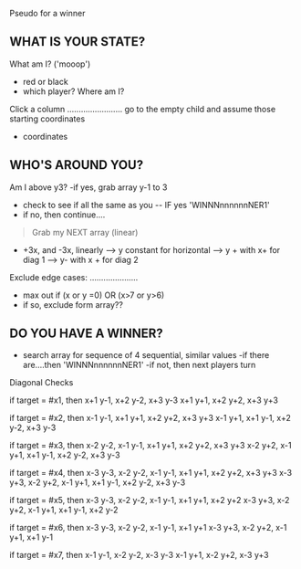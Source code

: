 Pseudo for a winner

WHAT IS YOUR STATE?
-----------------------
What am I? ('mooop')
- red or black
- which player?
Where am I?

Click a column
........................
go to the empty child and assume those starting coordinates
- coordinates


WHO'S AROUND YOU?
--------------------------
Am I above y3?
-if yes, grab array y-1 to 3
- check to see if all the same as you
-- IF yes 'WINNNnnnnnnNER1'
- if no, then continue....

> Grab my NEXT array (linear)
- +3x, and -3x, linearly
--> y constant for horizontal
--> y + with x+ for diag 1
--> y- with x + for diag 2

Exclude edge cases:
.....................
-  max out if (x or y =0) OR (x>7 or y>6)
- if so, exclude form array??

DO YOU HAVE A WINNER?
-------------------------
- search array for sequence of 4 sequential, similar values
-if there are....then 'WINNNnnnnnnNER1'
-if not, then next players turn


Diagonal Checks

if target = #x1, then
  x+1 y-1, x+2 y-2, x+3 y-3
  x+1 y+1, x+2 y+2, x+3 y+3

if target = #x2, then
  x-1 y-1, x+1 y+1, x+2 y+2, x+3 y+3
  x-1 y+1, x+1 y-1, x+2 y-2, x+3 y-3

if target = #x3, then
  x-2 y-2, x-1 y-1, x+1 y+1, x+2 y+2, x+3 y+3
  x-2 y+2, x-1 y+1, x+1 y-1, x+2 y-2, x+3 y-3

if target = #x4, then
  x-3 y-3, x-2 y-2, x-1 y-1, x+1 y+1, x+2 y+2, x+3 y+3
  x-3 y+3, x-2 y+2, x-1 y+1, x+1 y-1, x+2 y-2, x+3 y-3

if target = #x5, then
  x-3 y-3, x-2 y-2, x-1 y-1, x+1 y+1, x+2 y+2
  x-3 y+3, x-2 y+2, x-1 y+1, x+1 y-1, x+2 y-2

if target = #x6, then
  x-3 y-3, x-2 y-2, x-1 y-1, x+1 y+1
  x-3 y+3, x-2 y+2, x-1 y+1, x+1 y-1

if target = #x7, then
  x-1 y-1, x-2 y-2, x-3 y-3
  x-1 y+1, x-2 y+2, x-3 y+3
